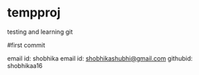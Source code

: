 # tempproj
testing and learning git

#first commit

email id: shobhika
email id: shobhikashubhi@gmail.com
githubid: shobhikaa16
